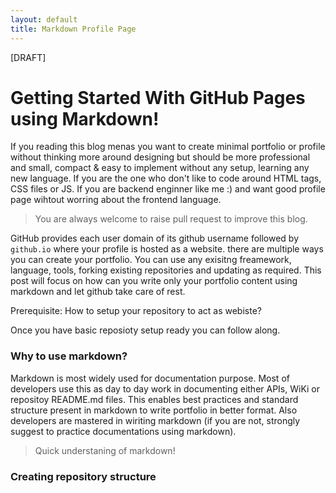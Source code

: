 ```yaml
---
layout: default
title: Markdown Profile Page
---
```


[DRAFT]

# Getting Started With GitHub Pages using Markdown!

If you reading this blog menas you want to create minimal portfolio or profile without thinking more around designing but should be more professional and small, compact & easy to implement without any setup, learning any new language. If you are the one who don't like to code around HTML tags, CSS files or JS. If you are backend enginner like me :) and want good profile page wihtout worring about the frontend language.

> You are always welcome to raise pull request to improve this blog.

GitHub provides each user domain of its github username followed by `github.io` where your profile is hosted as a website. there are multiple ways you can create your portfolio. You can use any exisitng freamework, language, tools, forking existing repositories and updating as required. This post will focus on how can you write only your portfolio content using markdown and let github take care of rest.

Prerequisite: How to setup your repository to act as webiste?

Once you have basic reposioty setup ready you can follow along.

### Why to use markdown?

Markdown is most widely used for documentation purpose. Most of developers use this as day to day work in documenting either APIs, WiKi or repositoy README.md files. This enables best practices and standard structure present in markdown to write portfolio in better format. Also developers are mastered in wiriting markdown (if you are not, strongly suggest to practice documentations using markdown).

> Quick understaning of markdown!

### Creating repository structure

